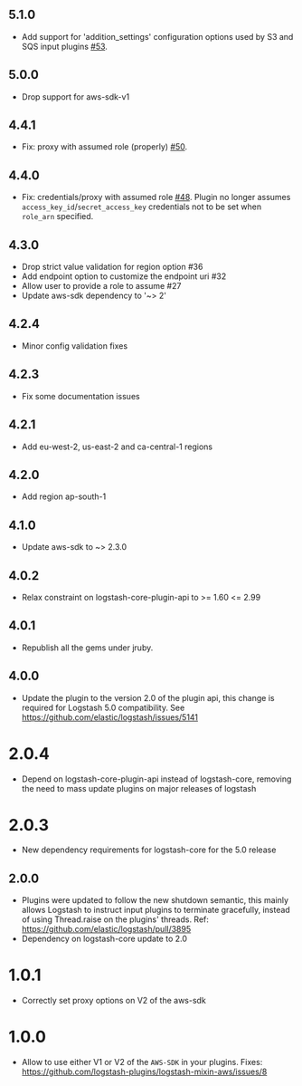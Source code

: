 ## 5.1.0
  - Add support for 'addition_settings' configuration options used by S3 and SQS input plugins [#53](https://github.com/logstash-plugins/logstash-mixin-aws/pull/53).

## 5.0.0
  - Drop support for aws-sdk-v1

## 4.4.1
  -  Fix: proxy with assumed role (properly) [#50](https://github.com/logstash-plugins/logstash-mixin-aws/pull/50).

## 4.4.0
  -  Fix: credentials/proxy with assumed role [#48](https://github.com/logstash-plugins/logstash-mixin-aws/pull/48).
     Plugin no longer assumes `access_key_id`/`secret_access_key` credentials not to be set when `role_arn` specified.

## 4.3.0
  - Drop strict value validation for region option #36
  - Add endpoint option to customize the endpoint uri #32
  - Allow user to provide a role to assume #27
  - Update aws-sdk dependency to '~> 2'

## 4.2.4
  - Minor config validation fixes

## 4.2.3
  - Fix some documentation issues

## 4.2.1
  - Add eu-west-2, us-east-2 and ca-central-1 regions

## 4.2.0
  - Add region ap-south-1

## 4.1.0
  - Update aws-sdk to ~> 2.3.0

## 4.0.2
  - Relax constraint on logstash-core-plugin-api to >= 1.60 <= 2.99

## 4.0.1
  - Republish all the gems under jruby.
## 4.0.0
  - Update the plugin to the version 2.0 of the plugin api, this change is required for Logstash 5.0 compatibility. See https://github.com/elastic/logstash/issues/5141
# 2.0.4
  - Depend on logstash-core-plugin-api instead of logstash-core, removing the need to mass update plugins on major releases of logstash
# 2.0.3
  - New dependency requirements for logstash-core for the 5.0 release
## 2.0.0
 - Plugins were updated to follow the new shutdown semantic, this mainly allows Logstash to instruct input plugins to terminate gracefully, 
   instead of using Thread.raise on the plugins' threads. Ref: https://github.com/elastic/logstash/pull/3895
 - Dependency on logstash-core update to 2.0

# 1.0.1
  * Correctly set proxy options on V2 of the aws-sdk

# 1.0.0
  * Allow to use either V1 or V2 of the `AWS-SDK` in your plugins. Fixes: https://github.com/logstash-plugins/logstash-mixin-aws/issues/8
